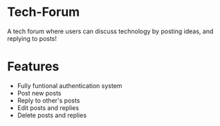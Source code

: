 # Tech-Forum
A tech forum where users can discuss technology by posting ideas, and replying to posts!

# Features
- Fully funtional authentication system
- Post new posts
- Reply to other's posts
- Edit posts and replies
- Delete posts and replies
